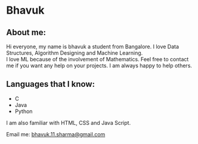 # Bhavuk

## About me:

Hi everyone, my name is bhavuk a student from Bangalore. I love Data Structures, Algorithm Designing and Machine Learning.  
I love ML because of the involvement of Mathematics. Feel free to contact me if you want any help on your projects. I am always happy to help others.


## Languages that I know:

- C
- Java
- Python

I am also familiar with HTML, CSS and Java Script.

Email me: bhavuk.11.sharma@gmail.com
